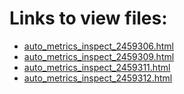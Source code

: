 # Links to view files:

* [auto_metrics_inspect_2459306.html](https://htmlpreview.github.io/?https://github.com/HERA-Team/2021_Interseason_Notebooks/blob/main/auto_metrics_inspect/auto_metrics_inspect_2459306.html)
* [auto_metrics_inspect_2459309.html](https://htmlpreview.github.io/?https://github.com/HERA-Team/2021_Interseason_Notebooks/blob/main/auto_metrics_inspect/auto_metrics_inspect_2459309.html)
* [auto_metrics_inspect_2459311.html](https://htmlpreview.github.io/?https://github.com/HERA-Team/2021_Interseason_Notebooks/blob/main/auto_metrics_inspect/auto_metrics_inspect_2459311.html)
* [auto_metrics_inspect_2459312.html](https://htmlpreview.github.io/?https://github.com/HERA-Team/2021_Interseason_Notebooks/blob/main/auto_metrics_inspect/auto_metrics_inspect_2459312.html)